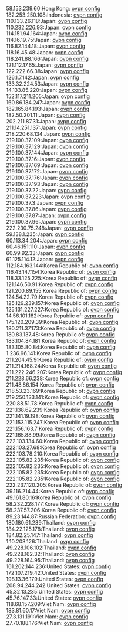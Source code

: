 58.153.239.60:Hong Kong: [ovpn config](vpn/58_153_239_60.ovpn)  
182.253.250.108:Indonesia: [ovpn config](vpn/182_253_250_108.ovpn)  
110.133.26.118:Japan: [ovpn config](vpn/110_133_26_118.ovpn)  
110.232.226.93:Japan: [ovpn config](vpn/110_232_226_93.ovpn)  
114.151.94.164:Japan: [ovpn config](vpn/114_151_94_164.ovpn)  
114.16.19.75:Japan: [ovpn config](vpn/114_16_19_75.ovpn)  
116.82.144.18:Japan: [ovpn config](vpn/116_82_144_18.ovpn)  
118.16.45.48:Japan: [ovpn config](vpn/118_16_45_48.ovpn)  
118.241.88.166:Japan: [ovpn config](vpn/118_241_88_166.ovpn)  
121.112.17.65:Japan: [ovpn config](vpn/121_112_17_65.ovpn)  
122.222.66.38:Japan: [ovpn config](vpn/122_222_66_38.ovpn)  
126.1.7.142:Japan: [ovpn config](vpn/126_1_7_142.ovpn)  
133.32.224.53:Japan: [ovpn config](vpn/133_32_224_53.ovpn)  
14.133.85.220:Japan: [ovpn config](vpn/14_133_85_220.ovpn)  
152.117.211.205:Japan: [ovpn config](vpn/152_117_211_205.ovpn)  
160.86.184.247:Japan: [ovpn config](vpn/160_86_184_247.ovpn)  
182.165.84.193:Japan: [ovpn config](vpn/182_165_84_193.ovpn)  
182.50.201.11:Japan: [ovpn config](vpn/182_50_201_11.ovpn)  
202.211.87.31:Japan: [ovpn config](vpn/202_211_87_31.ovpn)  
211.14.251.137:Japan: [ovpn config](vpn/211_14_251_137.ovpn)  
218.220.68.134:Japan: [ovpn config](vpn/218_220_68_134.ovpn)  
219.100.37.109:Japan: [ovpn config](vpn/219_100_37_109.ovpn)  
219.100.37.129:Japan: [ovpn config](vpn/219_100_37_129.ovpn)  
219.100.37.144:Japan: [ovpn config](vpn/219_100_37_144.ovpn)  
219.100.37.16:Japan: [ovpn config](vpn/219_100_37_16.ovpn)  
219.100.37.169:Japan: [ovpn config](vpn/219_100_37_169.ovpn)  
219.100.37.172:Japan: [ovpn config](vpn/219_100_37_172.ovpn)  
219.100.37.176:Japan: [ovpn config](vpn/219_100_37_176.ovpn)  
219.100.37.193:Japan: [ovpn config](vpn/219_100_37_193.ovpn)  
219.100.37.22:Japan: [ovpn config](vpn/219_100_37_22.ovpn)  
219.100.37.223:Japan: [ovpn config](vpn/219_100_37_223.ovpn)  
219.100.37.3:Japan: [ovpn config](vpn/219_100_37_3.ovpn)  
219.100.37.86:Japan: [ovpn config](vpn/219_100_37_86.ovpn)  
219.100.37.87:Japan: [ovpn config](vpn/219_100_37_87.ovpn)  
219.100.37.96:Japan: [ovpn config](vpn/219_100_37_96.ovpn)  
222.230.75.248:Japan: [ovpn config](vpn/222_230_75_248.ovpn)  
59.138.1.235:Japan: [ovpn config](vpn/59_138_1_235.ovpn)  
60.113.34.204:Japan: [ovpn config](vpn/60_113_34_204.ovpn)  
60.46.151.110:Japan: [ovpn config](vpn/60_46_151_110.ovpn)  
60.99.92.33:Japan: [ovpn config](vpn/60_99_92_33.ovpn)  
61.125.114.12:Japan: [ovpn config](vpn/61_125_114_12.ovpn)  
112.184.163.144:Korea Republic of: [ovpn config](vpn/112_184_163_144.ovpn)  
116.43.147.154:Korea Republic of: [ovpn config](vpn/116_43_147_154.ovpn)  
118.33.125.225:Korea Republic of: [ovpn config](vpn/118_33_125_225.ovpn)  
121.146.50.91:Korea Republic of: [ovpn config](vpn/121_146_50_91.ovpn)  
121.200.89.155:Korea Republic of: [ovpn config](vpn/121_200_89_155.ovpn)  
124.54.22.79:Korea Republic of: [ovpn config](vpn/124_54_22_79.ovpn)  
125.129.239.157:Korea Republic of: [ovpn config](vpn/125_129_239_157.ovpn)  
125.131.227.227:Korea Republic of: [ovpn config](vpn/125_131_227_227.ovpn)  
14.56.101.182:Korea Republic of: [ovpn config](vpn/14_56_101_182.ovpn)  
175.120.209.39:Korea Republic of: [ovpn config](vpn/175_120_209_39.ovpn)  
180.211.37.173:Korea Republic of: [ovpn config](vpn/180_211_37_173.ovpn)  
180.83.137.48:Korea Republic of: [ovpn config](vpn/180_83_137_48.ovpn)  
183.104.84.181:Korea Republic of: [ovpn config](vpn/183_104_84_181.ovpn)  
183.105.80.84:Korea Republic of: [ovpn config](vpn/183_105_80_84.ovpn)  
1.236.96.141:Korea Republic of: [ovpn config](vpn/1_236_96_141.ovpn)  
211.204.45.9:Korea Republic of: [ovpn config](vpn/211_204_45_9.ovpn)  
211.214.168.24:Korea Republic of: [ovpn config](vpn/211_214_168_24.ovpn)  
211.222.246.207:Korea Republic of: [ovpn config](vpn/211_222_246_207.ovpn)  
211.228.66.238:Korea Republic of: [ovpn config](vpn/211_228_66_238.ovpn)  
211.48.86.154:Korea Republic of: [ovpn config](vpn/211_48_86_154.ovpn)  
218.53.23.169:Korea Republic of: [ovpn config](vpn/218_53_23_169.ovpn)  
219.250.133.141:Korea Republic of: [ovpn config](vpn/219_250_133_141.ovpn)  
220.88.51.78:Korea Republic of: [ovpn config](vpn/220_88_51_78.ovpn)  
221.138.62.239:Korea Republic of: [ovpn config](vpn/221_138_62_239.ovpn)  
221.141.19.198:Korea Republic of: [ovpn config](vpn/221_141_19_198.ovpn)  
221.153.115.247:Korea Republic of: [ovpn config](vpn/221_153_115_247.ovpn)  
221.156.163.7:Korea Republic of: [ovpn config](vpn/221_156_163_7.ovpn)  
221.165.88.99:Korea Republic of: [ovpn config](vpn/221_165_88_99.ovpn)  
222.103.134.60:Korea Republic of: [ovpn config](vpn/222_103_134_60.ovpn)  
222.103.27.68:Korea Republic of: [ovpn config](vpn/222_103_27_68.ovpn)  
222.103.78.210:Korea Republic of: [ovpn config](vpn/222_103_78_210.ovpn)  
222.105.82.235:Korea Republic of: [ovpn config](vpn/222_105_82_235.ovpn)  
222.105.82.235:Korea Republic of: [ovpn config](vpn/222_105_82_235.ovpn)  
222.105.82.235:Korea Republic of: [ovpn config](vpn/222_105_82_235.ovpn)  
222.105.82.235:Korea Republic of: [ovpn config](vpn/222_105_82_235.ovpn)  
222.237.120.205:Korea Republic of: [ovpn config](vpn/222_237_120_205.ovpn)  
39.116.214.44:Korea Republic of: [ovpn config](vpn/39_116_214_44.ovpn)  
49.161.80.16:Korea Republic of: [ovpn config](vpn/49_161_80_16.ovpn)  
58.232.228.177:Korea Republic of: [ovpn config](vpn/58_232_228_177.ovpn)  
58.237.57.206:Korea Republic of: [ovpn config](vpn/58_237_57_206.ovpn)  
89.23.144.87:Russian Federation: [ovpn config](vpn/89_23_144_87.ovpn)  
180.180.61.239:Thailand: [ovpn config](vpn/180_180_61_239.ovpn)  
184.22.125.178:Thailand: [ovpn config](vpn/184_22_125_178.ovpn)  
184.82.25.147:Thailand: [ovpn config](vpn/184_82_25_147.ovpn)  
1.10.203.126:Thailand: [ovpn config](vpn/1_10_203_126.ovpn)  
49.228.106.102:Thailand: [ovpn config](vpn/49_228_106_102.ovpn)  
49.228.162.32:Thailand: [ovpn config](vpn/49_228_162_32.ovpn)  
49.228.164.95:Thailand: [ovpn config](vpn/49_228_164_95.ovpn)  
161.202.144.236:United States: [ovpn config](vpn/161_202_144_236.ovpn)  
172.107.219.42:United States: [ovpn config](vpn/172_107_219_42.ovpn)  
198.13.36.179:United States: [ovpn config](vpn/198_13_36_179.ovpn)  
208.94.244.242:United States: [ovpn config](vpn/208_94_244_242.ovpn)  
45.32.13.235:United States: [ovpn config](vpn/45_32_13_235.ovpn)  
45.76.147.33:United States: [ovpn config](vpn/45_76_147_33.ovpn)  
118.68.157.209:Viet Nam: [ovpn config](vpn/118_68_157_209.ovpn)  
183.81.60.17:Viet Nam: [ovpn config](vpn/183_81_60_17.ovpn)  
27.3.131.191:Viet Nam: [ovpn config](vpn/27_3_131_191.ovpn)  
27.70.188.176:Viet Nam: [ovpn config](vpn/27_70_188_176.ovpn)  
